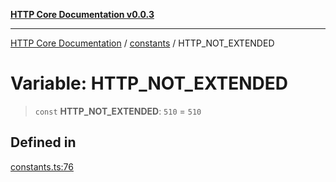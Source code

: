 [**HTTP Core Documentation v0.0.3**](../../README.md)

***

[HTTP Core Documentation](../../modules.md) / [constants](../README.md) / HTTP\_NOT\_EXTENDED

# Variable: HTTP\_NOT\_EXTENDED

> `const` **HTTP\_NOT\_EXTENDED**: `510` = `510`

## Defined in

[constants.ts:76](https://github.com/stonemjs/http-core/blob/33a82b77e98ade423889148c13f25ccd40b75c8a/src/constants.ts#L76)
